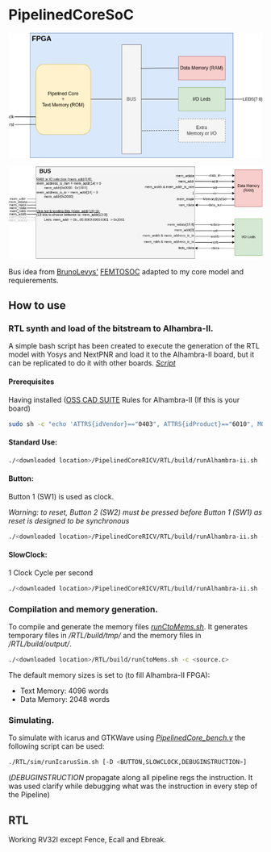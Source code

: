 # PipelinedCoreSoC

![Pipelined Core SoC ](images/PPCSoCDiagram.png?raw=true "Bus Distribution and Example")



![Bus Distribution](images/PPCSoCBus.png?raw=true "Bus Distribution and Example")

Bus idea from [BrunoLevys'](https://github.com/BrunoLevy)  [FEMTOSOC](https://github.com/BrunoLevy/learn-fpga/blob/master/FemtoRV/RTL/femtosoc.v)  adapted to my core model and requierements.

 ## How to use

### RTL synth and load of the bitstream to Alhambra-II.

A simple bash script has been created to execute the generation of the RTL model with Yosys and NextPNR and load it to the Alhambra-II board, but it can be replicated to do it with other boards.
[*Script*](/RTL/build/runAlhambra-ii.sh)

#### Prerequisites

Having installed ([OSS CAD SUITE](https://github.com/YosysHQ/oss-cad-suite-build)
Rules for Alhambra-II (If this is your board)

~~~bash
sudo sh -c "echo 'ATTRS{idVendor}=="0403", ATTRS{idProduct}=="6010", MODE="0660", GROUP="plugdev", TAG+="uaccess"' > /etc/udev/rules.d/53-lattice-ftdi.rules"
~~~



#### Standard Use:

~~~bash
./<downloaded location>/PipelinedCoreRICV/RTL/build/runAlhambra-ii.sh
~~~

#### Button:

Button 1 (SW1) is used as clock.

*Warning: to reset, Button 2 (SW2) must be pressed before Button 1 (SW1) as reset is designed to be synchronous*

~~~bash
./<downloaded location>/PipelinedCoreRICV/RTL/build/runAlhambra-ii.sh -D BUTTON
~~~

#### SlowClock:

1 Clock Cycle per second

~~~bash
./<downloaded location>/PipelinedCoreRICV/RTL/build/runAlhambra-ii.sh -D SLOWCLOCK
~~~

### Compilation and memory generation.

To compile and generate the memory files  [*runCtoMems.sh*](/RTL/build/runCtoMem.sh). It generates temporary files in */RTL/build/tmp/* and the memory files in  */RTL/build/output/*.

~~~bash
./<downloaded location>/RTL/build/runCtoMems.sh -c <source.c>
~~~

The default memory sizes is set to (to fill Alhambra-II FPGA):

- Text Memory: 4096 words
- Data Memory: 2048 words

### Simulating.

To simulate with icarus and GTKWave using  [*PipelinedCore_bench.v*](/RTL/src/PipelinedCore_bench.v) the following script can be used:

~~~bash
./RTL/sim/runIcarusSim.sh [-D <BUTTON,SLOWCLOCK,DEBUGINSTRUCTION>]
~~~

(*DEBUGINSTRUCTION* propagate along all pipeline regs the instruction. It was used clarify while debugging what was the instruction in every step of the Pipeline)


## RTL

Working RV32I except Fence, Ecall and Ebreak.
